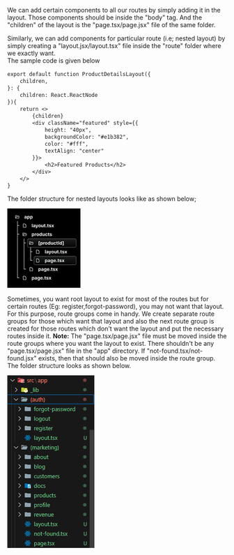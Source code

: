 We can add certain components to all our routes by simply adding it in the layout. Those components should be inside the "body" tag. And the "children" of the layout is the "page.tsx/page.jsx" file of the same folder.

Similarly, we can add components for particular route (i.e; nested layout) by simply creating a "layout.jsx/layout.tsx" file inside the "route" folder where we exactly want.
<br> The sample code is given below

```
export default function ProductDetailsLayout({
    children,
}: {
    children: React.ReactNode
}){
    return <>
        {children}
        <div className="featured" style={{
            height: "40px",
            backgroundColor: "#e1b382",
            color: "#fff",
            textAlign: "center"
        }}>
            <h2>Featured Products</h2>
        </div>
    </>
}
```

The folder structure for nested layouts looks like as shown below;

![nested-layouts](../images/nested-layouts.png)

Sometimes, you want root layout to exist for most of the routes but for certain routes (Eg: register,forgot-password), you may not want that layout. For this purpose, route groups come in handy. We create separate route groups for those which want that layout and also the next route group is created for those routes which don't want the layout and put the necessary routes inside it.
**Note:** The "page.tsx/page.jsx" file must be moved inside the route groups where you want the layout to exist. There shouldn't be any "page.tsx/page.jsx" file in the "app" directory. If "not-found.tsx/not-found.jsx" exists, then that should also be moved inside the route group.
<br> The folder structure looks as shown below.

![multiple-root-layouts](../images/multiple-root-layouts.png)
